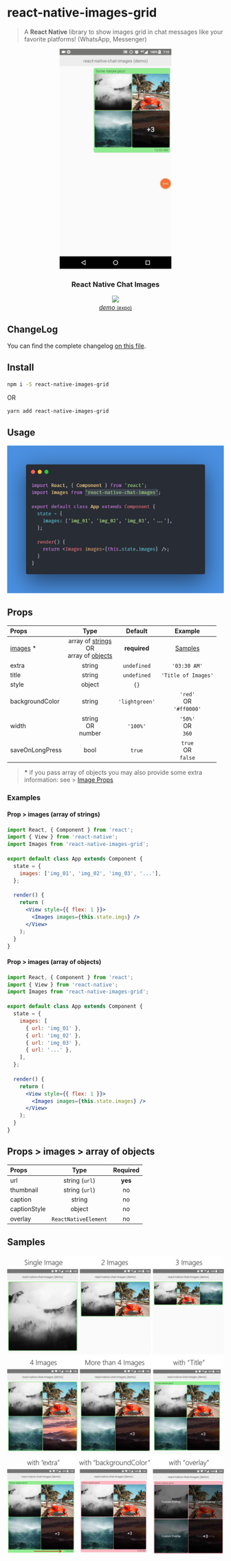 # react-native-images-grid

> A **React Native** library to show images grid in chat messages like your favorite platforms! (WhatsApp, Messenger)

<p align="center">
    <img alt="react-native-images-grid" src="preview/sample.gif" width="260" height="510" />
 </a>

</p>

<h3 align="center">
  React Native Chat Images
</h3>

<p align="center">
  <img src="https://api.qrserver.com/v1/create-qr-code/?size=150x150&data=exp://expo.io/@muhammadovi/react-native-images-grid">
  <br>
  <a href="https://snack.expo.io/@muhammadovi/react-native-images-grid" target="_blank"><i>demo</i> <small> (expo)</small></a>
</p>

## ChangeLog

You can find the complete changelog [on this file](/ChangeLog.md).

## Install

```bash
npm i -S react-native-images-grid
```

OR

```bash
yarn add react-native-images-grid
```

## Usage

![Example Code](/preview/usage.png)

## Props

| Props                                         |                                                          Type                                                          |    Default     |               Example                |
| :-------------------------------------------- | :--------------------------------------------------------------------------------------------------------------------: | :------------: | :----------------------------------: |
| [images](#props--images--array-of-objects) \* | array of [strings](#prop--images-array-of-strings) <br /> OR <br /> array of [objects](#prop--images-array-of-objects) |  **required**  |         [Samples](#samples)          |
| extra                                         |                                                         string                                                         |  `undefined`   |             `'03:30 AM'`             |
| title                                         |                                                         string                                                         |  `undefined`   |         `'Title of Images'`          |
| style                                         |                                                         object                                                         |      `{}`      |                                      |
| backgroundColor                               |                                                         string                                                         | `'lightgreen'` | `'red'` <br /> OR <br /> `'#ff0000'` |
| width                                         |                                             string <br /> OR <br /> number                                             |    `'100%'`    |    `'50%'` <br /> OR <br /> `360`    |
| saveOnLongPress                               |                                                          bool                                                          |     `true`     |   `true` <br /> OR <br /> `false`    |

> **\*** if you pass array of objects you may also provide some extra information: see > [Image Props](#props--images--array-of-objects)

### Examples

#### Prop > images (array of strings)

```jsx
import React, { Component } from 'react';
import { View } from 'react-native';
import Images from 'react-native-images-grid';

export default class App extends Component {
  state = {
    images: ['img_01', 'img_02', 'img_03', '...'],
  };

  render() {
    return (
      <View style={{ flex: 1 }}>
        <Images images={this.state.imgs} />
      </View>
    );
  }
}
```

#### Prop > images (array of objects)

```jsx
import React, { Component } from 'react';
import { View } from 'react-native';
import Images from 'react-native-images-grid';

export default class App extends Component {
  state = {
    images: [
      { url: 'img_01' },
      { url: 'img_02' },
      { url: 'img_03' },
      { url: '...' },
    ],
  };

  render() {
    return (
      <View style={{ flex: 1 }}>
        <Images images={this.state.images} />
      </View>
    );
  }
}
```

## Props > images > array of objects

| Props        |         Type         | Required |
| :----------- | :------------------: | :------: |
| url          |    string (`url`)    | **yes**  |
| thumbnail    |    string (`url`)    |    no    |
| caption      |        string        |    no    |
| captionStyle |        object        |    no    |
| overlay      | `ReactNativeElement` |    no    |

## Samples

![Example Code](/preview/1.jpg)
![Example Code](/preview/2.jpg)
![Example Code](/preview/3.jpg)